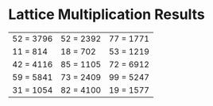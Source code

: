 # Lattice Multiplication Results

|   |   |   |
|---|---|---|
| 52 = 3796 | 52 = 2392 | 77 = 1771 |
| 11 = 814 | 18 = 702 | 53 = 1219 |
| 42 = 4116 | 85 = 1105 | 72 = 6912 |
| 59 = 5841 | 73 = 2409 | 99 = 5247 |
| 31 = 1054 | 82 = 4100 | 19 = 1577 |
